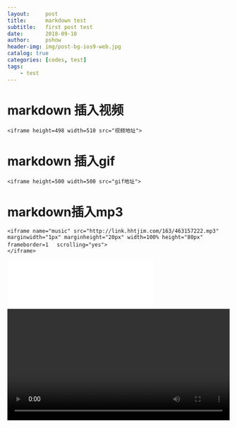 ```yaml
---
layout:     post
title:      markdown test
subtitle:   first post test   
date:       2018-09-10
author:     pshow
header-img: img/post-bg-ios9-web.jpg
catalog: true
categories: [codes, test]
tags:
    - test
---
```

# markdown 插入视频

```
<iframe height=498 width=510 src="视频地址">
```

# markdown 插入gif

```
<iframe height=500 width=500 src="gif地址">
```

# markdown插入mp3

```
<iframe name="music" src="http://link.hhtjim.com/163/463157222.mp3" marginwidth="1px" marginheight="20px" width=100% height="80px" frameborder=1 　scrolling="yes">
</iframe>
```



<iframe frameborder="no" border="0" marginwidth="0" marginheight="0" width="330" height="110" src="//music.163.com/outchain/player?type=2&id=26608077&auto=0&height=66"></iframe>


<video width="100%"   controls>

<source src="https://onedrive.live.com/download?cid=707071D089B55657&resid=707071D089B55657%2114252&authkey=AKOwX0TmT-p9mqM"type="video/mp4">

Your browser does not support the video tag.
</video>

<iframe src="https://onedrive.live.com/embed?cid=707071D089B55657&resid=707071D089B55657%2114252&authkey=AKOwX0TmT-p9mqM" width="320" height="180" frameborder="0" scrolling="no" allowfullscreen></iframe>
